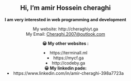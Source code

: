 <center><h2> Hi, I’m amir Hossein cheraghi </h2>
<p>
<b>
I am very interested in web programming and development
</b>

<br />
 <p>My website: http://cheraghiyt.ga 
<br /> My Email: <a href="mailto:Cheraghi.2007@outlook.com">Cheraghi.2007@outlook.com</a>

<b> 😀️ My other websites :</b>
<li> https://terminall.ml <br />
<li> https://mycf.ga <br />
<li> http://codeby.ga <br />
<b> 😀️ My linkedin pade:</b>
<li>https://www.linkedin.com/in/amir-cheraghi-398a7723a
</li>
